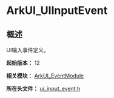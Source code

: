 # ArkUI_UIInputEvent

## 概述

UI输入事件定义。

**起始版本：** 12

**相关模块：** [ArkUI_EventModule](capi-arkui-eventmodule.md)

**所在头文件：** [ui_input_event.h](capi-ui-input-event-h.md)

